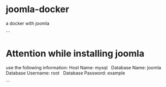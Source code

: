 # joomla-docker
a docker with joomla

´´´
# Attention while installing joomla

use the following information:
  Host Name: mysql &nbsp;
  Database Name: joomla &nbsp;
  Database Username: root &nbsp;
  Database Password: example
  
´´´
